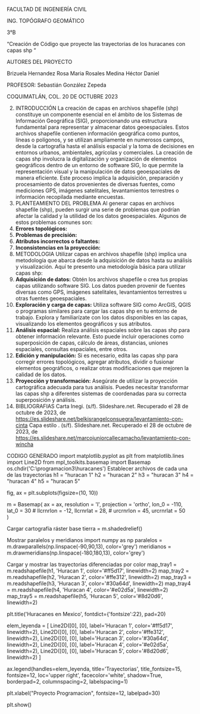 FACULTAD DE INGENIERÍA CIVIL

ING. TOPÓGRAFO GEOMÁTICO

3°B

“Creación de Código que proyecte las trayectorias de los huracanes con capas shp “

AUTORES DEL PROYECTO 

Brizuela Hernandez Rosa Maria 
Rosales Medina Héctor Daniel 

PROFESOR:
Sebastián González Zepeda 

COQUIMATLÁN, COL. 20 DE OCTUBRE 2023

2.	INTRODUCCIÓN
La creación de capas en archivos shapefile (shp) constituye un componente esencial en el ámbito de los Sistemas de Información Geográfica (SIG), proporcionando una estructura fundamental para representar y almacenar datos geoespaciales. Estos archivos shapefile contienen información geográfica como puntos, líneas o polígonos, y se utilizan ampliamente en numerosos campos, desde la cartografía hasta el análisis espacial y la toma de decisiones en entornos urbanos, ambientales, agrícolas y comerciales.
La creación de capas shp involucra la digitalización y organización de elementos geográficos dentro de un entorno de software SIG, lo que permite la representación visual y la manipulación de datos geoespaciales de manera eficiente. Este proceso implica la adquisición, preparación y procesamiento de datos provenientes de diversas fuentes, como mediciones GPS, imágenes satelitales, levantamientos terrestres o información recopilada mediante encuestas.
3.	PLANTEAMIENTO DEL PROBLEMA
Al generar capas en archivos shapefile (shp), pueden surgir una serie de problemas que podrían afectar la calidad y la utilidad de los datos geoespaciales. Algunos de estos problemas comunes son:
1. **Errores topológicos:** 
2. **Problemas de precisión:** 
3. **Atributos incorrectos o faltantes:** 
4. **Inconsistencias en la proyección:** 
6.	METODOLOGIA
Utilizar capas en archivos shapefile (shp) implica una metodología que abarca desde la adquisición de datos hasta su análisis y visualización. Aquí te presento una metodología básica para utilizar capas shp:
1. **Adquisición de datos:** Obtén los archivos shapefile o crea tus propias capas utilizando software SIG. Los datos pueden provenir de fuentes diversas como GPS, imágenes satelitales, levantamientos terrestres u otras fuentes geoespaciales.
2. **Exploración y carga de capas:** Utiliza software SIG como ArcGIS, QGIS o programas similares para cargar las capas shp en tu entorno de trabajo. Explora y familiarízate con los datos disponibles en las capas, visualizando los elementos geográficos y sus atributos.
3. **Análisis espacial:** Realiza análisis espaciales sobre las capas shp para obtener información relevante. Esto puede incluir operaciones como superposición de capas, cálculo de áreas, distancias, uniones espaciales, consultas espaciales, entre otros.
4. **Edición y manipulación:** Si es necesario, edita las capas shp para corregir errores topológicos, agregar atributos, dividir o fusionar elementos geográficos, o realizar otras modificaciones que mejoren la calidad de los datos.
5. **Proyección y transformación:** Asegúrate de utilizar la proyección cartográfica adecuada para tus análisis. Puedes necesitar transformar las capas shp a diferentes sistemas de coordenadas para su correcta superposición y análisis.
7.	BIBLIOGRAFIAS
Carta Inegi. (s/f). Slideshare.net. Recuperado el 28 de octubre de 2023, de https://es.slideshare.net/belkisrangelconsuegra/levantamiento-con-cinta
Capa estilo . (s/f). Slideshare.net. Recuperado el 28 de octubre de 2023, de https://es.slideshare.net/marcojuniorcallecamacho/levantamiento-con-wincha


CODIGO GENERADO 
import matplotlib.pyplot as plt
from matplotlib.lines import Line2D
from mpl_toolkits.basemap import Basemap
os.chdir('C:\programacion3\huracanes')
 Establecer archivos de cada una de las trayectorias
h1 = "huracan 1"
h2 = "huracan 2"
h3 = "huracan 3"
h4 = "huracan 4"
h5 = "huracan 5"

fig, ax = plt.subplots(figsize=(10, 10))
 
m = Basemap(
    ax = ax,
    resolution = 'l',
    projection = 'ortho',
    lon_0 = -110, lat_0 = 30
    # llcrnrlon = -12, llcrnrlat = 28,
    # urcrnrlon = 45, urcrnrlat = 50    
)
 
Cargar cartografía ráster base
tierra = m.shadedrelief()
 
Mostrar paralelos y meridianos
import numpy as np
paralelos = m.drawparallels(np.linspace(-90,90,13), color='grey')
meridianos = m.drawmeridians(np.linspace(-180,180,13), color='grey')
 
 
Cargar y mostrar las trayectorias diferenciadas por color
map_tray1 = m.readshapefile(h1, 'Huracan 1', color='#ff5d17', linewidth=2)
map_tray2 = m.readshapefile(h2, 'Huracan 2', color='#ffe312', linewidth=2)
map_tray3 = m.readshapefile(h3, 'Huracan 3', color='#30a64d', linewidth=2)
map_tray4 = m.readshapefile(h4, 'Huracan 4', color='#e02d5a', linewidth=2)
map_tray5 = m.readshapefile(h5, 'Huracan 5', color='#8d20d6', linewidth=2)
 
plt.title('Huracanes en Mexico', fontdict={'fontsize':22}, pad=20)
 
elem_leyenda = [
    Line2D([0], [0], label='Huracan 1', color='#ff5d17', linewidth=2),
    Line2D([0], [0], label='Huracan 2', color='#ffe312', linewidth=2),
    Line2D([0], [0], label='Huracan 3', color='#30a64d', linewidth=2),
    Line2D([0], [0], label='Huracan 4', color='#e02d5a', linewidth=2),
    Line2D([0], [0], label='Huracan 5', color='#8d20d6', linewidth=2)
]
 
ax.legend(handles=elem_leyenda, title='Trayectorias', title_fontsize=15, 
          fontsize=12, loc='upper right', facecolor='white', shadow=True, 
          borderpad=2, columnspacing=2, labelspacing=1)
 
plt.xlabel("Proyecto Programacion", 
           fontsize=12, labelpad=30)
 
plt.show()
  

